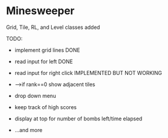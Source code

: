 Minesweeper
===========
Grid, Tile, RL, and Level classes added

TODO:
- implement grid lines DONE
- read input for left DONE
- read input for right click IMPLEMENTED BUT NOT WORKING
 
- -->if rank==0 show adjacent tiles

- drop down menu
- keep track of high scores
- display at top for number of bombs left/time elapsed
- ...and more
